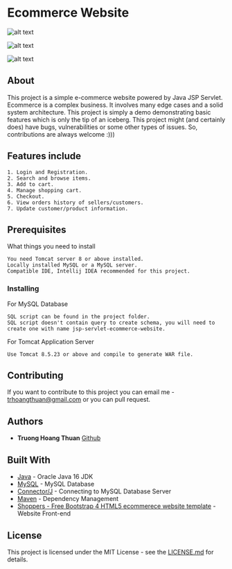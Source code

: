 # Ecommerce Website

![alt text](https://github.com/truonghoangthuan/jsp-serlet-ecommerce-website/blob/master/screenshots/home.png)

![alt text](https://github.com/truonghoangthuan/jsp-serlet-ecommerce-website/blob/master/screenshots/shop.png)

![alt text](https://github.com/truonghoangthuan/jsp-serlet-ecommerce-website/blob/master/screenshots/cart.png)

## About

This project is a simple e-commerce website powered by Java JSP Servlet. Ecommerce is a complex business. It involves
many edge cases and a solid system architecture. This project is simply a demo demonstrating basic features which is
only the tip of an iceberg. This project might (and certainly does) have bugs, vulnerabilities or some other types of
issues. So, contributions are always welcome :)))

## Features include

```
1. Login and Registration.
2. Search and browse items.
3. Add to cart.
4. Manage shopping cart.
5. Checkout.
6. View orders history of sellers/customers.
7. Update customer/product information.
```

## Prerequisites

What things you need to install

```
You need Tomcat server 8 or above installed.
Locally installed MySQL or a MySQL server.
Compatible IDE, Intellij IDEA recommended for this project.
```

### Installing

For MySQL Database

```
SQL script can be found in the project folder.
SQL script doesn't contain query to create schema, you will need to create one with name jsp-servlet-ecommerce-website.
```

For Tomcat Application Server

```
Use Tomcat 8.5.23 or above and compile to generate WAR file.
```

## Contributing

If you want to contribute to this project you can email me - trhoangthuan@gmail.com or you can pull request.

## Authors

* **Truong Hoang Thuan** [Github](https://github.com/truonghoangthuan)

## Built With

* [Java](https://www.oracle.com/java/technologies/javase-jdk16-downloads.html) - Oracle Java 16 JDK
* [MySQL](https://www.mysql.com/) - MySQL Database
* [Connector/J](https://dev.mysql.com/downloads/connector/j/) - Connecting to MySQL Database Server
* [Maven](https://maven.apache.org/) - Dependency Management
* [Shoppers - Free Bootstrap 4 HTML5 ecommerece website template](https://themewagon.com/themes/free-bootstrap-4-html5-ecommerece-website-template-shoppers/) - Website Front-end

## License

This project is licensed under the MIT License - see
the [LICENSE.md](https://github.com/antkaynak/Keyist-Ecommerce/blob/master/LICENSE) for details.
